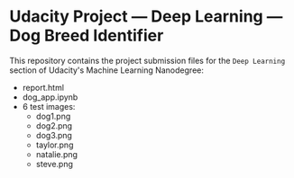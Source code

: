 
# Udacity Project — Deep Learning — Dog Breed Identifier

This repository contains the project submission files for the `Deep Learning` section of Udacity's Machine Learning Nanodegree:

* report.html
* dog\_app.ipynb
* 6 test images:
    - dog1.png
    - dog2.png
    - dog3.png
    - taylor.png
    - natalie.png
    - steve.png

